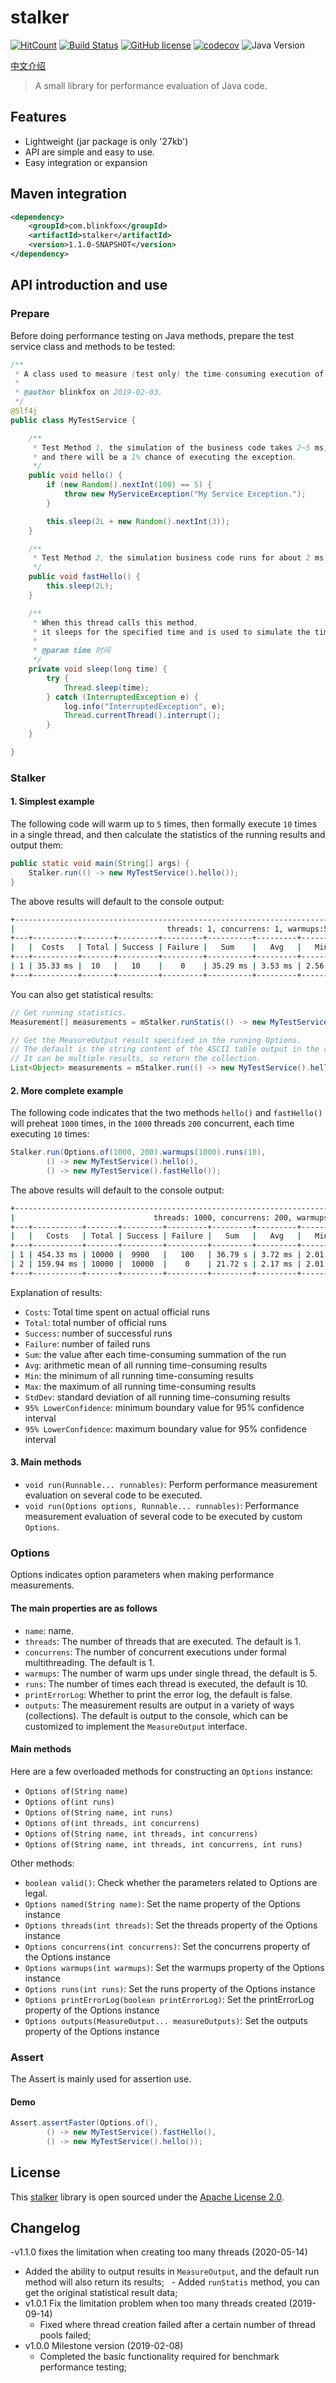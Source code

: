 # stalker

[![HitCount](http://hits.dwyl.io/blinkfox/stalker.svg)](http://hits.dwyl.io/blinkfox/stalker) [![Build Status](https://secure.travis-ci.org/blinkfox/stalker.svg)](https://travis-ci.org/blinkfox/stalker) [![GitHub license](https://img.shields.io/github/license/blinkfox/stalker.svg)](https://github.com/blinkfox/stalker/blob/master/LICENSE) [![codecov](https://codecov.io/gh/blinkfox/stalker/branch/master/graph/badge.svg)](https://codecov.io/gh/blinkfox/stalker) ![Java Version](https://img.shields.io/badge/Java-%3E%3D%208-blue.svg)

[中文介绍](https://github.com/blinkfox/stalker/blob/master/README_CN.md)

> A small library for performance evaluation of Java code.

## Features

- Lightweight (jar package is only '27kb')
- API are simple and easy to use. 
- Easy integration or expansion

## Maven integration

```xml
<dependency>
    <groupId>com.blinkfox</groupId>
    <artifactId>stalker</artifactId>
    <version>1.1.0-SNAPSHOT</version>
</dependency>
```

## API introduction and use

### Prepare

Before doing performance testing on Java methods, prepare the test service class and methods to be tested:

```java
/**
 * A class used to measure (test only) the time-consuming execution of methods in this class.
 *
 * @author blinkfox on 2019-02-03.
 */
@Slf4j
public class MyTestService {

    /**
     * Test Method 1, the simulation of the business code takes 2~5 ms, 
     * and there will be a 1% chance of executing the exception.
     */
    public void hello() {
        if (new Random().nextInt(100) == 5) {
            throw new MyServiceException("My Service Exception.");
        }

        this.sleep(2L + new Random().nextInt(3));
    }

    /**
     * Test Method 2, the simulation business code runs for about 2 ms.
     */
    public void fastHello() {
        this.sleep(2L);
    }

    /**
     * When this thread calls this method, 
     * it sleeps for the specified time and is used to simulate the time-consuming business.
     *
     * @param time 时间
     */
    private void sleep(long time) {
        try {
            Thread.sleep(time);
        } catch (InterruptedException e) {
            log.info("InterruptedException", e);
            Thread.currentThread().interrupt();
        }
    }

}
```

### Stalker

#### 1. Simplest example

The following code will warm up to `5` times, then formally execute `10` times in a single thread, and then calculate the statistics of the running results and output them:

```java
public static void main(String[] args) {
    Stalker.run(() -> new MyTestService().hello());
}
```

The above results will default to the console output:

```bash
+-----------------------------------------------------------------------------------------------------------------------------------------+
|                                  threads: 1, concurrens: 1, warmups:5, runs: 10, printErrorLog: false                                   |
+---+----------+-------+---------+---------+----------+---------+---------+---------+---------+---------------------+---------------------+
|   |  Costs   | Total | Success | Failure |   Sum    |   Avg   |   Min   |   Max   | StdDev  | 95% LowerConfidence | 95% UpperConfidence |
+---+----------+-------+---------+---------+----------+---------+---------+---------+---------+---------------------+---------------------+
| 1 | 35.33 ms |  10   |   10    |    0    | 35.29 ms | 3.53 ms | 2.56 ms | 4.81 ms | 0.85 ms |       3.0 ms        |       4.06 ms       |
+---+----------+-------+---------+---------+----------+---------+---------+---------+---------+---------------------+---------------------+
```

You can also get statistical results:

```java
// Get running statistics.
Measurement[] measurements = mStalker.runStatis(() -> new MyTestService().hello());

// Get the MeasureOutput result specified in the running Options. 
// The default is the string content of the ASCII table output in the console log. 
// It can be multiple results, so return the collection.
List<Object> measurements = mStalker.run(() -> new MyTestService().hello());
```

#### 2. More complete example

The following code indicates that the two methods `hello()` and `fastHello()` will preheat `1000` times, in the `1000` threads `200` concurrent, each time executing `10` times:

```java
Stalker.run(Options.of(1000, 200).warmups(1000).runs(10),
        () -> new MyTestService().hello(),
        () -> new MyTestService().fastHello());
```

The above results will default to the console output:

```bash
+------------------------------------------------------------------------------------------------------------------------------------------+
|                               threads: 1000, concurrens: 200, warmups:1000, runs: 10, printErrorLog: false                               |
+---+-----------+-------+---------+---------+---------+---------+---------+----------+---------+---------------------+---------------------+
|   |   Costs   | Total | Success | Failure |   Sum   |   Avg   |   Min   |   Max    | StdDev  | 95% LowerConfidence | 95% UpperConfidence |
+---+-----------+-------+---------+---------+---------+---------+---------+----------+---------+---------------------+---------------------+
| 1 | 454.33 ms | 10000 |  9900   |   100   | 36.79 s | 3.72 ms | 2.01 ms | 11.89 ms | 1.31 ms |       3.69 ms       |       3.74 ms       |
| 2 | 159.94 ms | 10000 |  10000  |    0    | 21.72 s | 2.17 ms | 2.01 ms | 3.24 ms  | 0.15 ms |       2.17 ms       |       2.18 ms       |
+---+-----------+-------+---------+---------+---------+---------+---------+----------+---------+---------------------+---------------------+
```

Explanation of results:

- `Costs`: Total time spent on actual official runs
- `Total`: total number of official runs
- `Success`: number of successful runs
- `Failure`: number of failed runs
- `Sum`: the value after each time-consuming summation of the run
- `Avg`: arithmetic mean of all running time-consuming results
- `Min`: the minimum of all running time-consuming results
- `Max`: the maximum of all running time-consuming results
- `StdDev`: standard deviation of all running time-consuming results
- `95% LowerConfidence`: minimum boundary value for 95% confidence interval
- `95% LowerConfidence`: maximum boundary value for 95% confidence interval

#### 3. Main methods

- `void run(Runnable... runnables)`: Perform performance measurement evaluation on several code to be executed.
- `void run(Options options, Runnable... runnables)`: Performance measurement evaluation of several code to be executed by custom `Options`.

### Options

Options indicates option parameters when making performance measurements.

#### The main properties are as follows

- `name`: name.
- `threads`: The number of threads that are executed. The default is 1.
- `concurrens`: The number of concurrent executions under formal multithreading. The default is 1.
- `warmups`: The number of warm ups under single thread, the default is 5.
- `runs`: The number of times each thread is executed, the default is 10.
- `printErrorLog`: Whether to print the error log, the default is false.
- `outputs`: The measurement results are output in a variety of ways (collections). The default is output to the console, which can be customized to implement the `MeasureOutput` interface.

#### Main methods

Here are a few overloaded methods for constructing an `Options` instance:

- `Options of(String name)`
- `Options of(int runs)`
- `Options of(String name, int runs)`
- `Options of(int threads, int concurrens)`
- `Options of(String name, int threads, int concurrens)`
- `Options of(String name, int threads, int concurrens, int runs)`

Other methods:

- `boolean valid()`: Check whether the parameters related to Options are legal.
- `Options named(String name)`: Set the name property of the Options instance
- `Options threads(int threads)`: Set the threads property of the Options instance
- `Options concurrens(int concurrens)`: Set the concurrens property of the Options instance
- `Options warmups(int warmups)`: Set the warmups property of the Options instance
- `Options runs(int runs)`: Set the runs property of the Options instance
- `Options printErrorLog(boolean printErrorLog)`: Set the printErrorLog property of the Options instance
- `Options outputs(MeasureOutput... measureOutputs)`: Set the outputs property of the Options instance

### Assert

The Assert is mainly used for assertion use.

#### Demo

```java
Assert.assertFaster(Options.of(),
        () -> new MyTestService().fastHello(),
        () -> new MyTestService().hello());
```

## License

This [stalker](https://github.com/blinkfox/stalker) library is open sourced under the [Apache License 2.0](http://www.apache.org/licenses/LICENSE-2.0).

## Changelog

-v1.1.0 fixes the limitation when creating too many threads (2020-05-14)
  - Added the ability to output results in `MeasureOutput`, and the default run method will also return its results;
  - Added `runStatis` method, you can get the original statistical result data;
- v1.0.1 Fix the limitation problem when too many threads created (2019-09-14)
  - Fixed where thread creation failed after a certain number of thread pools failed;
- v1.0.0 Milestone version (2019-02-08)
  - Completed the basic functionality required for benchmark performance testing;
